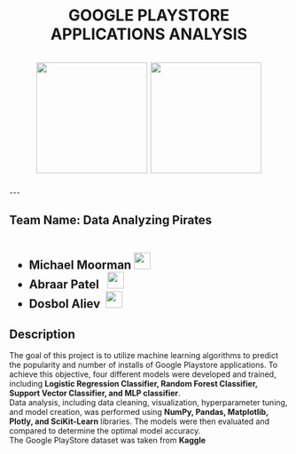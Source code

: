 <div id="header" align="center">
  <h1> GOOGLE PLAYSTORE APPLICATIONS ANALYSIS
    <br><br>
   <img src="https://media.giphy.com/media/qgQUggAC3Pfv687qPC/giphy.gif" width="200"/>
   <img src="https://media.giphy.com/media/ww9Z3l8wl4szKyRIro/giphy.gif", width="200"/>
  </h1>
</div>
---

<h2>Team Name: Data Analyzing Pirates
  <ul><br>
    <li><b>Michael Moorman <img src="https://media.giphy.com/media/m0dmKBkncVETJv2h0S/giphy.gif" width="30px"/></b></li>
    <li><b>Abraar Patel &nbsp <img src="https://media.giphy.com/media/m0dmKBkncVETJv2h0S/giphy.gif" width="30px"/></b></li>
    <li><b>Dosbol Aliev &nbsp<img src="https://media.giphy.com/media/m0dmKBkncVETJv2h0S/giphy.gif" width="30px"/></b></li>
  </ul>
  </h2>
  
<h2> Description </h2>
 
 <p>The goal of this project is to utilize machine learning algorithms to predict the popularity and number of installs of Google Playstore applications. To achieve this objective, four different models were developed and trained, including <b>Logistic Regression Classifier, Random Forest Classifier, Support Vector Classifier, and MLP classifier</b>.<br>
 Data analysis, including data cleaning, visualization, hyperparameter tuning, and model creation, was performed using <b>NumPy, Pandas, Matplotlib, Plotly, and SciKit-Learn</b> libraries. The models were then evaluated and compared to determine the optimal model accuracy.<br>
 The Google PlayStore dataset was taken from <b> Kaggle <b> </p>
 
